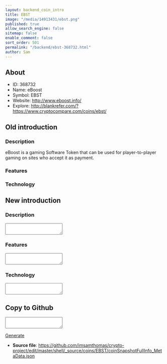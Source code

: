 ```yaml
---
layout: backend_coin_intro
title: EBST
image: "/media/14913431/ebst.png"
published: true
allow_search_engine: false
sitemap: false
enable_comment: false
sort_order: 501
permalink: "/backend/ebst-368732.html"
author: Sam
---
```


## About

- ID: 368732
- Name: eBoost
- Symbol: EBST
- Website: http://www.eboost.info/
- Explore: http://blankrefer.com/?https://www.cryptocompare.com/coins/ebst/


## Old introduction

### Description

<p>eBoost is a gaming Software Token that can be used for player-to-player gaming on sites who accept it as payment.</p>

### Features


### Technology




## New introduction


### Description
<textarea id="meta_description" name="description"></textarea>

### Features
<textarea id="meta_features" name="features"></textarea>

### Technology
<textarea id="meta_technology" name="technology"></textarea>


## Copy to Github

<textarea id="coinsnapshotfullinfo_metadata"></textarea>

<a href="#gen" onclick="generateMetaDatJson()">Generate</a>

- **Source file**: <a href="https://github.com/imsamthomas/crypto-project/edit/master/shell/_source/coins/EBST/coinSnapshotFullInfo_MetaData.json">https://github.com/imsamthomas/crypto-project/edit/master/shell/_source/coins/EBST/coinSnapshotFullInfo_MetaData.json</a>

